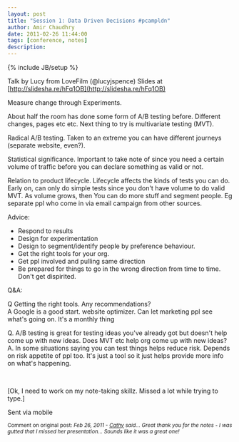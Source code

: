 ```yaml
---
layout: post
title: "Session 1: Data Driven Decisions #pcampldn"
author: Amir Chaudhry
date: 2011-02-26 11:44:00
tags: [conference, notes]
description:
---
```

{% include JB/setup %}

Talk by Lucy from LoveFilm (@lucyjspence) Slides at
[http://slidesha.re/hFq1OB](http://slidesha.re/hFq1OB)

Measure change through Experiments.

About half the room has done some form of A/B testing before. Different changes, pages etc etc. Next thing to try is multivariate testing (MVT).

Radical A/B testing. Taken to an extreme you can have different journeys (separate website, even?).

Statistical significance. Important to take note of since you need a certain volume of traffic before you can declare something as valid or not.

Relation to product lifecycle. Lifecycle affects the kinds of tests you can do. Early on, can only do simple tests since you don't have volume to do valid MVT. As volume grows, then You can do more stuff and segment people. Eg separate ppl who come in via email campaign from other sources.

Advice:
- Respond to results
- Design for experimentation
- Design to segment/identify people by preference behaviour.
- Get the right tools for your org.
- Get ppl involved and pulling same direction
- Be prepared for things to go in the wrong direction from time to time. Don't get dispirited.

Q&A:

Q Getting the right tools. Any recommendations? <br />
A Google is a good start. website optimizer. Can let marketing ppl see what's going on. It's a monthly thing

Q. A/B testing is great for testing ideas you've already got but doesn't help come up with new ideas. Does MVT etc help org come up with new ideas? <br />
A. In some situations saying you can test things helps reduce risk. Depends on risk appetite of ppl too. It's just a tool so it just helps provide more info on what's happening.

<br />

\[Ok, I need to work on my note-taking skillz. Missed a lot while trying to type.\]

Sent via mobile

<small>Comment on original post: <i>Feb 26, 2011 - 
<a href="http://cathyma.com/">Cathy</a> said...
Great thank you for the notes - I was gutted that I missed her presentation... Sounds like it was a great one!</i></small>